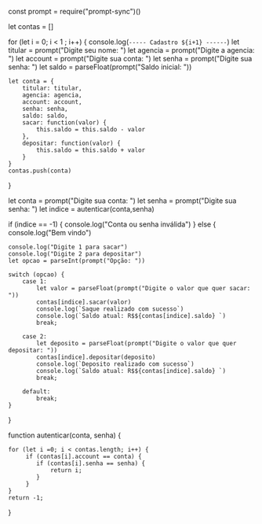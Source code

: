 const prompt = require("prompt-sync")()



let contas = []

for (let i = 0; i < 1 ; i++) {
    console.log(`----- Cadastro ${i+1} ------`)
    let titular = prompt("Digite seu nome: ")
    let agencia = prompt("Digite a agencia: ")
    let account = prompt("Digite sua conta: ")
    let senha = prompt("Digite sua senha: ")
    let saldo = parseFloat(prompt("Saldo inicial: "))

   
    let conta = {
        titular: titular,
        agencia: agencia,
        account: account,
        senha: senha,
        saldo: saldo,
        sacar: function(valor) {
            this.saldo = this.saldo - valor
        },
        depositar: function(valor) {
            this.saldo = this.saldo + valor
        }
    }
    contas.push(conta)
}




let conta = prompt("Digite sua conta: ")
let senha = prompt("Digite sua senha: ")
let indice = autenticar(conta,senha)

if (indice == -1) {
    console.log("Conta ou senha inválida")
} else {
    console.log("Bem vindo")

    console.log("Digite 1 para sacar")
    console.log("Digite 2 para depositar")
    let opcao = parseInt(prompt("Opção: "))

    switch (opcao) {
        case 1:
            let valor = parseFloat(prompt("Digite o valor que quer sacar: "))
            contas[indice].sacar(valor)
            console.log(`Saque realizado com sucesso`)
            console.log(`Saldo atual: R$${contas[indice].saldo} `)
            break;
        
        case 2:
            let deposito = parseFloat(prompt("Digite o valor que quer depositar: "))
            contas[indice].depositar(deposito)
            console.log(`Deposito realizado com sucesso`)
            console.log(`Saldo atual: R$${contas[indice].saldo} `)            
            break;
    
        default:
            break;
    }
}



function autenticar(conta, senha) {

    for (let i =0; i < contas.length; i++) {
         if (contas[i].account == conta) {
            if (contas[i].senha == senha) {
                return i;
            }
         }
    }
    return -1;
}

